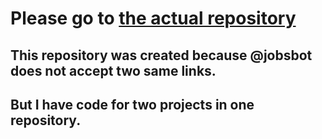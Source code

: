 # Please go to [the actual repository](https://github.com/Skydev0h/ton-freestyle-2)
## This repository was created because @jobsbot does not accept two same links.
## But I have code for two projects in one repository.
